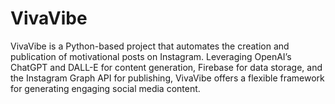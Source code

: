 # VivaVibe
VivaVibe is a Python-based project that automates the creation and publication of motivational posts on Instagram. Leveraging OpenAI’s ChatGPT and DALL-E for content generation, Firebase for data storage, and the Instagram Graph API for publishing, VivaVibe offers a flexible framework for generating engaging social media content.
